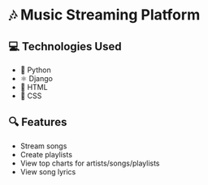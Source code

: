 # 🎶 Music Streaming Platform

## 💻 Technologies Used
- 🐍 Python
- ⚛️ Django
- 📄 HTML
- 🎨 CSS

## 🔍 Features
- Stream songs
- Create playlists
- View top charts for artists/songs/playlists
- View song lyrics
